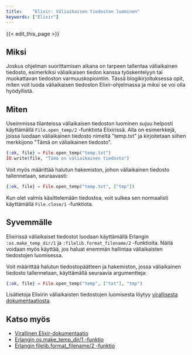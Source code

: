 ```yaml
---
title:    "Elixir: Väliaikaisen tiedoston luominen"
keywords: ["Elixir"]
---
```


{{< edit_this_page >}}

## Miksi

Joskus ohjelman suorittamisen aikana on tarpeen tallentaa väliaikainen tiedosto, esimerkiksi väliaikaisen tiedon kanssa työskentelyyn tai muokattavan tiedoston varmuuskopiointiin. Tässä blogikirjoituksessa opit, miten voit luoda väliaikaisen tiedoston Elixir-ohjelmassa ja miksi se voi olla hyödyllistä.

## Miten

Useimmissa tilanteissa väliaikaisen tiedoston luominen sujuu helposti käyttämällä ```File.open_temp/2``` -funktiota Elixirissä. Alla on esimerkkejä, joissa luodaan väliaikainen tiedosto nimeltä "temp.txt" ja kirjoitetaan siihen merkkijono "Tämä on väliaikainen tiedosto".

```Elixir
{:ok, file} = File.open_temp("temp.txt")
IO.write(file, "Tämä on väliaikainen tiedosto")
```

Voit myös määrittää halutun hakemiston, johon väliaikainen tiedosto tallennetaan, seuraavasti:

```Elixir
{:ok, file} = File.open_temp("temp.txt", ["tmp"])
```

Kun olet valmis käsittelemään tiedostoa, voit sulkea sen normaalisti käyttämällä ```File.close/1``` -funktiota.

## Syvemmälle

Elixirissä väliaikaiset tiedostot luodaan käyttämällä Erlangin ```:os.make_temp_dir/1``` ja ```:filelib.format_filename/2``` -funktioita. Näitä voidaan myös käyttää, jos haluat enemmän hallintaa väliaikaisten tiedostojen luomisessa.

Voit määrittää halutun tiedostopäätteen ja hakemiston, jossa väliaikainen tiedosto tallennetaan, käyttämällä seuraavia argumentteja:

```Elixir
{:ok, file} = File.open_temp("temp", ["txt"], "tmp")
```

Lisätietoja Elixirin väliaikaisten tiedostojen luomisesta löytyy [virallisesta dokumentaatiosta](https://hexdocs.pm/elixir/File.html#open_temp/2).

## Katso myös

- [Virallinen Elixir-dokumentaatio](https://hexdocs.pm/elixir/File.html#open_temp/2)
- [Erlangin os.make_temp_dir/1 -funktio](http://erlang.org/doc/man/os.html#make_temp_dir-1)
- [Erlangin filelib.format_filename/2 -funktio](http://erlang.org/doc/man/filelib.html#format_filename-2)
